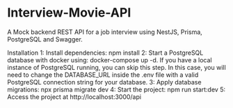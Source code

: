 # Interview-Movie-API
A Mock backend REST API for a job interview using NestJS, Prisma, PostgreSQL and Swagger.

Installation
  1: Install dependencies: npm install
  2: Start a PostgreSQL database with docker using: docker-compose up -d. If you have a local instance of PostgreSQL running, you can skip this step. In this case, you will need to change the DATABASE_URL inside the .env           file with a valid PostgreSQL connection string for your database.
  3: Apply database migrations: npx prisma migrate dev
  4: Start the project: npm run start:dev
  5: Access the project at http://localhost:3000/api
